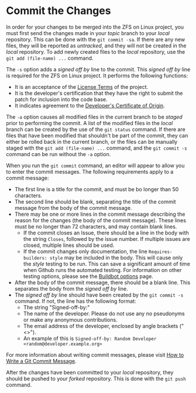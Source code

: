 # Commit the Changes

In order for your changes to be merged into the ZFS on Linux project, you must first send the changes made in your *topic* branch to your *local* repository.  This can be done with the `git commit -sa`.  If there are any new files, they will be reported as *untracked*, and they will not be created in the *local* repository.  To add newly created files to the *local* repository, use the `git add (file-name) ...` command.

The `-s` option adds a *signed off by* line to the commit.  This *signed off by* line is required for the ZFS on Linux project.  It performs the following functions:
* It is an acceptance of the [License Terms][license] of the project.
* It is the developer's certification that they have the right to submit the patch for inclusion into the code base.
* It indicates agreement to the [Developer's Certificate of Origin][COA].

The `-a` option causes all modified files in the current branch to be *staged* prior to performing the commit.  A list of the modified files in the *local* branch can be created by the use of the `git status` command.  If there are files that have been modified that shouldn't be part of the commit, they can either be rolled back in the current branch, or the files can be manually staged with the `git add (file-name) ...` command, and the `git commit -s` command can be run without the `-a` option.

When you run the `git commit` command, an editor will appear to allow you to enter the commit messages.  The following requirements apply to a commit message:
* The first line is a title for the commit, and must be bo longer than 50 characters.
* The second line should be blank, separating the title of the commit message from the body of the commit message.
* There may be one or more lines in the commit message describing the reason for the changes (the body of the commit message).  These lines must be no longer than 72 characters, and may contain blank lines.
  * If the commit closes an Issue, there should be a line in the body with the string `Closes`, followed by the issue number.  If multiple issues are closed, multiple lines should be used.
  * If the commit changes only documentation, the line `Requires-builders: style` may be included in the body.  This will cause only the *style* testing to be run.  This can save a significant amount of time when Github runs the automated testing.  For information on other testing options, please see the [Buildbot options][buildbot-options] page.
* After the body of the commit message, there should be a blank line.  This separates the body from the *signed off by* line.
* The *signed off by* line should have been created by the `git commit -s` command.  If not, the line has the following format:
  * The string "Signed-off-by:"
  * The name of the developer.  Please do not use any no pseudonyms or make any anonymous contributions.
  * The email address of the developer, enclosed by angle brackets ("<>").
  * An example of this is `Signed-off-by: Random Developer <random@developer.example.org>`

For more information about writing commit messages, please visit [How to Write a Git Commit Message][writing-commit-message].

After the changes have been committed to your *local* repository, they should be pushed to your *forked* repository.  This is done with the `git push` command.

[license]: https://github.com/zfsonlinux/zfs/blob/master/COPYRIGHT
[COA]: https://www.kernel.org/doc/html/latest/process/submitting-patches.html#sign-your-work-the-developer-s-certificate-of-origin
[buildbot-options]: https://github.com/zfsonlinux/zfs/wiki/Buildbot-Options
[writing-commit-message]: https://chris.beams.io/posts/git-commit/
